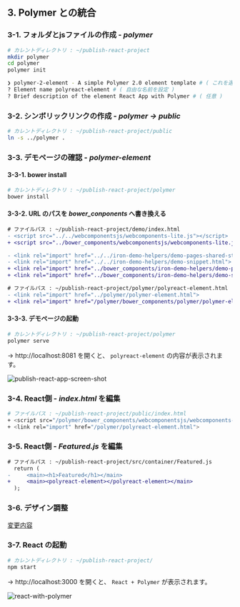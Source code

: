## 3. Polymer との統合
### 3-1. フォルダとjsファイルの作成 - *polymer*
```bash
# カレントディレクトリ : ~/publish-react-project
mkdir polymer
cd polymer
polymer init

❯ polymer-2-element - A simple Polymer 2.0 element template # ( これを選択 )
? Element name polyreact-element # ( 自由な名前を設定 )
? Brief description of the element React App with Polymer # ( 任意 )
```

### 3-2. シンボリックリンクの作成 - *polymer → public*
```bash
# カレントディレクトリ : ~/publish-react-project/public
ln -s ../polymer .
```

### 3-3. デモページの確認 - *polymer-element*
#### 3-3-1. bower install
```bash
# カレントディレクトリ : ~/publish-react-project/polymer
bower install
```

#### 3-3-2. URL のパスを *bower_conponents* へ書き換える
```diff
# ファイルパス : ~/publish-react-project/demo/index.html
- <script src="../../webcomponentsjs/webcomponents-lite.js"></script>
+ <script src="../bower_components/webcomponentsjs/webcomponents-lite.js"></script>

- <link rel="import" href="../../iron-demo-helpers/demo-pages-shared-styles.html">
- <link rel="import" href="../../iron-demo-helpers/demo-snippet.html">
+ <link rel="import" href="../bower_components/iron-demo-helpers/demo-pages-shared-styles.html">
+ <link rel="import" href="../bower_components/iron-demo-helpers/demo-snippet.html">
```
```diff
# ファイルパス : ~/publish-react-project/polymer/polyreact-element.html
- <link rel="import" href="../polymer/polymer-element.html">
+ <link rel="import" href="/polymer/bower_components/polymer/polymer-element.html">
```

#### 3-3-3. デモページの起動
```bash
# カレントディレクトリ : ~/publish-react-project/polymer
polymer serve
```

→ http://localhost:8081 を開くと、 `polyreact-element` の内容が表示されます。

![publish-react-app-screen-shot](https://c1.staticflickr.com/5/4495/37557803802_285453c034_b.jpg)

### 3-4. React側 - *index.html* を編集
```bash
# ファイルパス : ~/publish-react-project/public/index.html
+ <script src="/polymer/bower_components/webcomponentsjs/webcomponents-lite.js"></script>
+ <link rel="import" href="/polymer/polyreact-element.html">
```

### 3-5. React側 - *Featured.js* を編集
```diff
# ファイルパス : ~/publish-react-project/src/container/Featured.js
  return (
-     <main><h1>Featured</h1></main>
+     <main><polyreact-element></polyreact-element></main>
  );
```

### 3-6. デザイン調整
[変更内容](https://github.com/KoheiShingaiHQ/react-with-polymer/commit/79cadf5c0d243dc7f18e5aa4ce5d776a5f8d83c7)

### 3-7. React の起動
```bash
# カレントディレクトリ : ~/publish-react-project/
npm start
```

→ http://localhost:3000 を開くと、 `React + Polymer` が表示されます。

![react-with-polymer](https://c1.staticflickr.com/5/4482/36920034213_7f2a802b66_b.jpg)